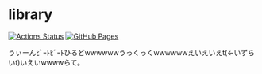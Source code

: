 # library

[![Actions Status](https://github.com/beet-aizu/library/workflows/verify/badge.svg)](https://github.com/beet-aizu/library/actions)
[![GitHub Pages](https://img.shields.io/static/v1?label=GitHub+Pages&message=+&color=brightgreen&logo=github)](https://beet-aizu.github.io/library/)

うぃーんﾋﾞｰﾄﾋﾞｰﾄひるどwwwwwwうっくっくwwwwwwえいえいえt(←いずらいt)いえいwwwwらて。


